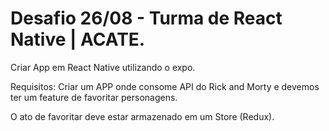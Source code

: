# Desafio 26/08 - Turma de React Native | ACATE.

Criar App em React Native utilizando o expo.

Requisitos: Criar um APP onde consome API do Rick and Morty e devemos ter um feature de favoritar personagens.

O ato de favoritar deve estar armazenado em um Store (Redux).